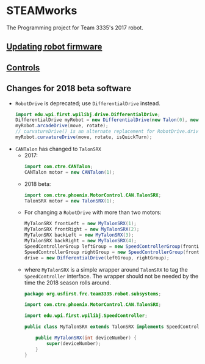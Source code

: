 # STEAMworks
The Programming project for Team 3335's 2017 robot.

## [Updating robot firmware](docs/UpdateRobot.md)

## [Controls](docs/Controls.md)

## Changes for 2018 beta software
* ```RobotDrive``` is deprecated; use ```DifferentialDrive``` instead.
    ```java
    import edu.wpi.first.wpilibj.drive.DifferentialDrive;
    DifferentialDrive myRobot = new DifferentialDrive(new Talon(0), new Talon(1));
    myRobot.arcadeDrive(move, rotate);
    // curvatureDrive() is an alternate replacement for RobotDrive.drive()
    myRobot.curvatureDrive(move, rotate, isQuickTurn);
    ```
* ```CANTalon``` has changed to ```TalonSRX```
  * 2017:
    ```java
    import com.ctre.CANTalon;
    CANTalon motor = new CANTalon(1);
    ```
  * 2018 beta:
    ```java
    import com.ctre.phoenix.MotorControl.CAN.TalonSRX;
    TalonSRX motor = new TalonSRX(1);
    ```
  * For changing a ```RobotDrive``` with more than two motors:
    ```java
    MyTalonSRX frontLeft = new MyTalonSRX(1);
    MyTalonSRX frontRight = new MyTalonSRX(2);
    MyTalonSRX backLeft = new MyTalonSRX(3);
    MyTalonSRX backRight = new MyTalonSRX(4);
    SpeedControllerGroup leftGroup = new SpeedControllerGroup(frontLeft, backLeft);
    SpeedControllerGroup rightGroup = new SpeedControllerGroup(frontRight, backRight);
    drive = new DifferentialDrive(leftGroup, rightGroup);
    ```
  * where ```MyTalonSRX``` is a simple wrapper around ```TalonSRX``` to tag the ```SpeedController```
    interface.  The wrapper should not be needed by the time the 2018 season rolls around.
    ```java
    package org.usfirst.frc.team3335.robot.subsystems;

    import com.ctre.phoenix.MotorControl.CAN.TalonSRX;

    import edu.wpi.first.wpilibj.SpeedController;

    public class MyTalonSRX extends TalonSRX implements SpeedController {

        public MyTalonSRX(int deviceNumber) {
            super(deviceNumber);
        }
    }
    ```
